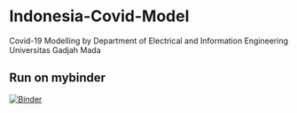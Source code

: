 # Indonesia-Covid-Model
Covid-19 Modelling by Department of Electrical and Information Engineering Universitas Gadjah Mada

## Run on mybinder
[![Binder](https://mybinder.org/badge_logo.svg)](https://mybinder.org/v2/gh/yasirroni/Indonesia-Covid-Model/master?urlpath=%2Fvoila%2Frender%2FInteractive%2520Plot.ipynb)